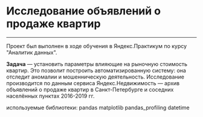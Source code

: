 # Исследование объявлений о продаже квартир
____________________________________________________________________________
Проект был выполнен в ходе обучения в Яндекс.Практикум по курсу "Аналитик данных".

**Задача** — установить параметры влияющие на рыночную стоимость квартир. Это позволит построить автоматизированную систему: она отследит аномалии и мошенническую деятельность. Исследование производится по данным сервиса Яндекс.Недвижимость — архив объявлений о продаже квартир в Санкт-Петербурге и соседних населённых пунктах 2016-2019 гг.

используемые библиотеки:
pandas
matplotlib
pandas_profiling
datetime
